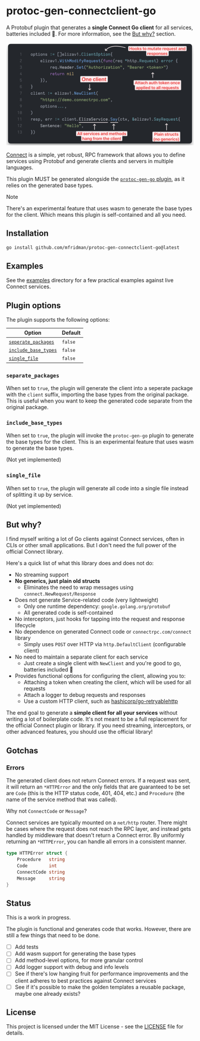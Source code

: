 # protoc-gen-connectclient-go

A Protobuf plugin that generates a **single Connect Go client** for all services, batteries included
🔋. For more information, see the [But why?](#but-why) section.

<p align="center">
  <img src="examples/example_2.png" width=600px>
</p>

[Connect](https://connectrpc.com/) is a simple, yet robust, RPC framework that allows you to define
services using Protobuf and generate clients and servers in multiple languages.

This plugin MUST be generated alongside the [`protoc-gen-go`
plugin](https://pkg.go.dev/google.golang.org/protobuf/cmd/protoc-gen-go), as it relies on the
generated base types.

> [!NOTE]
>
> There's an experimental feature that uses wasm to generate the base types for the client. Which
> means this plugin is self-contained and all you need.

## Installation

```shell
go install github.com/mfridman/protoc-gen-connectclient-go@latest
```

## Examples

See the [examples](./examples) directory for a few practical examples against live Connect services.

## Plugin options

The plugin supports the following options:

| Option                                      | Default |
| ------------------------------------------- | ------- |
| [`seperate_packages`](#separate_packages)   | `false` |
| [`include_base_types`](#include_base_types) | `false` |
| [`single_file`](#single_file)               | `false` |

### `separate_packages`

When set to `true`, the plugin will generate the client into a seperate package with the `client`
suffix, importing the base types from the original package. This is useful when you want to keep the
generated code separate from the original package.

### `include_base_types`

When set to `true`, the plugin will invoke the `protoc-gen-go` plugin to generate the base types for
the client. This is an experimental feature that uses wasm to generate the base types.

(Not yet implemented)

### `single_file`

When set to `true`, the plugin will generate all code into a single file instead of splitting it up
by service.

(Not yet implemented)

## But why?

I find myself writing a lot of Go clients against Connect services, often in CLIs or other small
applications. But I don't need the full power of the official Connect library.

Here's a quick list of what this library does and does not do:

- No streaming support
- **No generics, just plain old structs**
  - Eliminates the need to wrap messages using `connect.NewRequest/Response`
- Does not generate Service-related code (very lightweight)
  - Only one runtime dependency: `google.golang.org/protobuf`
  - All generated code is self-contained
- No interceptors, just hooks for tapping into the request and response lifecycle
- No dependence on generated Connect code or `connectrpc.com/connect` library
  - Simply uses `POST` over HTTP via `http.DefaultClient` (configurable client)
- No need to maintain a separate client for each service
  - Just create a single client with `NewClient` and you're good to go, batteries included 🔋
- Provides functional options for configuring the client, allowing you to:
  - Attaching a token when creating the client, which will be used for all requests
  - Attach a logger to debug requests and responses
  - Use a custom HTTP client, such as
    [hashicorp/go-retryablehttp](https://github.com/hashicorp/go-retryablehttp)

The end goal to generate a **simple client for all your services** without writing a lot of
boilerplate code. It's not meant to be a full replacement for the official Connect plugin or
library. If you need streaming, interceptors, or other advanced features, you should use the
official library!

## Gotchas

### Errors

The generated client does not return Connect errors. If a request was sent, it will return an
`*HTTPError` and the only fields that are guaranteed to be set are `Code` (this is the HTTP status
code, 401, 404, etc.) and `Procedure` (the name of the service method that was called).

Why not `ConnectCode` or `Message`?

Connect services are typically mounted on a `net/http` router. There might be cases where the
request does not reach the RPC layer, and instead gets handled by middleware that doesn't return a
Connect error. By uniformly returning an `*HTTPError`, you can handle all errors in a consistent
manner.

```go
type HTTPError struct {
	Procedure   string
	Code        int
	ConnectCode string
	Message     string
}
```

## Status

This is a work in progress.

The plugin is functional and generates code that works. However, there are still a few things that
need to be done.

- [ ] Add tests
- [ ] Add wasm support for generating the base types
- [ ] Add method-level options, for more granular control
- [ ] Add logger support with debug and info levels
- [ ] See if there's low hanging fruit for performance improvements and the client adheres to best
      practices against Connect services
- [ ] See if it's possible to make the golden templates a reusable package, maybe one already
      exists?

## License

This project is licensed under the MIT License - see the [LICENSE](LICENSE) file for details.
